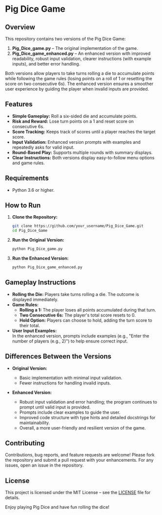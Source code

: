 # Pig Dice Game

## Overview

This repository contains two versions of the Pig Dice Game:
1. **Pig_Dice_game.py** – The original implementation of the game.
2. **Pig_Dice_game_enhanced.py** – An enhanced version with improved readability, robust input validation, clearer instructions (with example inputs), and better error handling.

Both versions allow players to take turns rolling a die to accumulate points while following the game rules (losing points on a roll of 1 or resetting the score on two consecutive 6s). The enhanced version ensures a smoother user experience by guiding the player when invalid inputs are provided.

## Features

- **Simple Gameplay:** Roll a six-sided die and accumulate points.
- **Risk and Reward:** Lose turn points on a 1 and reset score on consecutive 6s.
- **Score Tracking:** Keeps track of scores until a player reaches the target score.
- **Input Validation:** Enhanced version prompts with examples and repeatedly asks for valid input.
- **Round-Based Play:** Supports multiple rounds with summary displays.
- **Clear Instructions:** Both versions display easy-to-follow menu options and game rules.

## Requirements

- Python 3.6 or higher.

## How to Run

1. **Clone the Repository:**
   ```bash
   git clone https://github.com/your_username/Pig_Dice_Game.git
   cd Pig_Dice_Game
   ```

2. **Run the Original Version:**
   ```bash
   python Pig_Dice_game.py
   ```

3. **Run the Enhanced Version:**
   ```bash
   python Pig_Dice_game_enhanced.py
   ```

## Gameplay Instructions

- **Rolling the Die:** Players take turns rolling a die. The outcome is displayed immediately.
- **Game Rules:**
  - **Rolling a 1:** The player loses all points accumulated during that turn.
  - **Two Consecutive 6s:** The player's total score resets to 0.
  - **Hold Option:** Players can choose to hold, adding the turn score to their total.
- **User Input Examples:**  
  In the enhanced version, prompts include examples (e.g., "Enter the number of players (e.g., 2)") to help ensure correct input.

## Differences Between the Versions

- **Original Version:**
  - Basic implementation with minimal input validation.
  - Fewer instructions for handling invalid inputs.

- **Enhanced Version:**
  - Robust input validation and error handling; the program continues to prompt until valid input is provided.
  - Prompts include clear examples to guide the user.
  - Improved code structure with type hints and detailed docstrings for maintainability.
  - Overall, a more user-friendly and resilient version of the game.

## Contributing

Contributions, bug reports, and feature requests are welcome! Please fork the repository and submit a pull request with your enhancements. For any issues, open an issue in the repository.

## License

This project is licensed under the MIT License – see the [LICENSE](LICENSE) file for details.

Enjoy playing Pig Dice and have fun rolling the dice!

